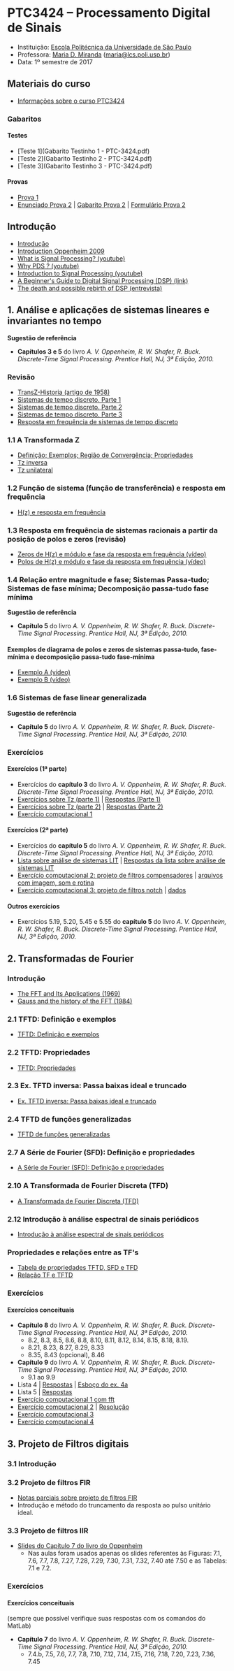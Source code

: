 # PTC3424 – Processamento Digital de Sinais

* Instituição: [Escola Politécnica da Universidade de São Paulo](http://www.poli.usp.br/)
* Professora: [Maria D. Miranda](http://buscatextual.cnpq.br/buscatextual/visualizacv.do?metodo=apresentar&id=K4787453A9) ([maria@lcs.poli.usp.br](maria@lcs.poli.usp.br))
* Data: 1º semestre de 2017

## Materiais do curso
* [Informações sobre o curso PTC3424](PTC3424_2017A.pdf)

### Gabaritos
#### Testes
* [Teste 1](Gabarito Testinho 1 - PTC-3424.pdf)
* [Teste 2](Gabarito Testinho 2 - PTC-3424.pdf)
* [Teste 3](Gabarito Testinho 3 - PTC-3424.pdf)

#### Provas
* [Prova 1](Gabarito_P1_PTC3424_2017.pdf)
* [Enunciado Prova 2](P2_2017.pdf) | [Gabarito Prova 2](p2g.pdf) | [Formulário Prova 2](FormularioP2_2017.pdf)

## Introdução
* [Introdução](Primeira_aula_motivacao_2016_2.pdf)
* [Introduction Oppenheim 2009](Introduction_Oppenheim_2009.pdf)
* [What is Signal Processing? (youtube)](https://www.youtube.com/watch?v=EErkgr1MWw0)
* [Why PDS ? (youtube)](https://www.youtube.com/watch?v=YC2rebzHVzo)
* [Introduction to Signal Processing (youtube)](https://www.youtube.com/watch?v=YmSvQe2FDKs)
* [A Beginner's Guide to Digital Signal Processing (DSP) (link)](http://www.analog.com/en/design-center/landing-pages/001/beginners-guide-to-dsp.html)
* [The death and possible rebirth of DSP (entrevista)](http://www.comsoc.org/ctn/death-and-possible-rebirth-dsp)

## 1. Análise e aplicações de sistemas lineares e invariantes no tempo

__Sugestão de referência__

* **Capítulos 3 e 5** do livro *A. V. Oppenheim, R. W. Shafer, R. Buck. Discrete-Time Signal Processing. Prentice Hall, NJ, 3ª Edição, 2010.*

### Revisão
* [TransZ-Historia (artigo de 1958)](TransZ-Historia.pdf)
* [Sistemas de tempo discreto. Parte 1](SistemasTD_Parte1_edit.pdf)
* [Sistemas de tempo discreto. Parte 2](SistemasTD_Parte2_edit.pdf)
* [Sistemas de tempo discreto. Parte 3](SistemasTD_Parte3_edit.pdf)
* [Resposta em frequência de sistemas de tempo discreto](RF_2015.pdf)

### 1.1 A Transformada Z

* [Definição; Exemplos; Região de Convergência; Propriedades](TZ_notas_2017.pdf)
* [Tz inversa](TZinv_2017.pdf)
* [Tz unilateral](TZuniilateral_10_2014.pdf)

### 1.2 Função de sistema (função de transferência) e resposta em frequência 

* [H(z) e resposta em frequência](TZ_HZ_2017.pdf)

### 1.3 Resposta em frequência de sistemas racionais a partir da posição de polos e zeros (revisão)

* [Zeros de H(z) e módulo e fase da resposta em frequência (vídeo)](Videos_FIR.rar)
* [Polos de H(z) e módulo e fase da resposta em frequência (vídeo)](Videos_IIR.rar)

### 1.4 Relação entre magnitude e fase; Sistemas Passa-tudo; Sistemas de fase mínima; Decomposição passa-tudo fase mínima

__Sugestão de referência__

* **Capítulo 5** do livro *A. V. Oppenheim, R. W. Shafer, R. Buck. Discrete-Time Signal Processing. Prentice Hall, NJ, 3ª Edição, 2010.*

#### Exemplos de diagrama de polos e zeros de sistemas passa-tudo, fase-mínima e decomposição passa-tudo fase-mínima

* [Exemplo A (vídeo)](h_A.rar)
* [Exemplo B (vídeo)](h_B.rar)

### 1.6 Sistemas de fase linear generalizada

__Sugestão de referência__

* **Capítulo 5** do livro *A. V. Oppenheim, R. W. Shafer, R. Buck. Discrete-Time Signal Processing. Prentice Hall, NJ, 3ª Edição, 2010.*

### Exercícios

#### Exercícios (1ª parte)
* Exercícios do **capítulo 3** do livro *A. V. Oppenheim, R. W. Shafer, R. Buck. Discrete-Time Signal Processing. Prentice Hall, NJ, 3ª Edição, 2010.*
* [Exercícios sobre Tz (parte 1)](Lista5_2014.pdf) | [Respostas (Parte 1)](Lista5_2014_resp.pdf)
* [Exercícios sobre Tz (parte 2)](Lista5_compl_2014.pdf) | [Respostas (Parte 2)](Lista5compl_2014_resp.pdf)
* [Exercício computacional 1](Lab_Tz_2014.pdf)

#### Exercícios (2ª parte)
* Exercícios do **capítulo 5** do livro *A. V. Oppenheim, R. W. Shafer, R. Buck. Discrete-Time Signal Processing. Prentice Hall, NJ, 3ª Edição, 2010.*
* [Lista sobre análise de sistemas LIT](Lista6_2014.pdf) | [Respostas da lista sobre análise de sistemas LIT](Lista6_2014_resp.pdf)
* [Exercício computacional 2: projeto de filtros compensadores](AulaLab03_2017.pdf) | [arquivos com imagem, som e rotina](arquivos_com_imagem_som_e_rotina.rar)
* [Exercício computacional 3: projeto de filtros notch](LAB_02_10_2014.pdf) | [dados](dados05102012.mat)

#### Outros exercícios
* Exercícios 5.19, 5.20, 5.45 e 5.55 do **capítulo 5** do livro *A. V. Oppenheim, R. W. Shafer, R. Buck. Discrete-Time Signal Processing. Prentice Hall, NJ, 3ª Edição, 2010.*

## 2. Transformadas de Fourier

### Introdução
* [The FFT and Its Applications (1969)](FFTandApp.pdf)
* [Gauss and the history of the FFT (1984)](Gauss_FFT.pdf)

### 2.1 TFTD: Definição e exemplos
* [TFTD: Definição e exemplos](TFs1.pdf)

### 2.2 TFTD: Propriedades
* [TFTD: Propriedades](TFTD_prop.pdf)

### 2.3 Ex. TFTD inversa: Passa baixas ideal e truncado
* [Ex. TFTD inversa: Passa baixas ideal e truncado](3_TFTDi_PassaBx.pdf)

### 2.4 TFTD de funções generalizadas
* [TFTD de funções generalizadas](TFTDgener_2017.pdf)

### 2.7 A Série de Fourier (SFD): Definição e propriedades
* [A Série de Fourier (SFD): Definição e propriedades](SFD_2017.pdf)

### 2.10 A Transformada de Fourier Discreta (TFD)
* [A Transformada de Fourier Discreta (TFD)](TFD_PDS_2017.pdf)

### 2.12 Introdução à análise espectral de sinais periódicos
* [Introdução à análise espectral de sinais periódicos](AnaliseEspectral.pdf)

### Propriedades e relações entre as TF's
* [Tabela de propriedades TFTD, SFD e TFD](TabelasPropriedades2017.pdf)
* [Relação TF e TFTD](TFTD_TD_2014.pdf)

### Exercícios

#### Exercícios conceituais
* **Capítulo 8** do livro *A. V. Oppenheim, R. W. Shafer, R. Buck. Discrete-Time Signal Processing. Prentice Hall, NJ, 3ª Edição, 2010.*
	* 8.2, 8.3, 8.5, 8.6,  8.8, 8.10, 8.11, 8.12, 8.14, 8.15, 8.18, 8.19.
	* 8.21, 8.23, 8.27, 8.29, 8.33
	* 8.35, 8.43 (opcional), 8.46
* **Capítulo 9** do livro *A. V. Oppenheim, R. W. Shafer, R. Buck. Discrete-Time Signal Processing. Prentice Hall, NJ, 3ª Edição, 2010.*
	* 9.1 ao 9.9
* Lista 4 | [Respostas](Lista4_2014_resp.pdf) | [Esboço do ex. 4a](ex_oppenheim.png)
* Lista 5 | [Respostas](Lista7_2014_resp.pdf)
* [Exercício computacional 1 com fft](Lab1_TFD_2014.pdf)
* [Exercício computacional 2](Lab_AE_2014.pdf) | [Resolução](Lab_AE_2014_R.pdf)
* [Exercício computacional 3](../EC3)
* [Exercício computacional 4](../EC4)

## 3. Projeto de Filtros digitais

### 3.1 Introdução

### 3.2 Projeto de filtros FIR
* [Notas parciais sobre projeto de filtros FIR](NotasPF_MDM_2017.pdf)
* Introdução e método do truncamento da resposta ao pulso unitário ideal.

### 3.3 Projeto de filtros IIR
* [Slides do Capítulo 7 do livro do Oppenheim](slidesCap7_Oppenheim.pdf)
	* Nas aulas foram usados apenas os slides referentes às Figuras: 7.1, 7.6, 7.7, 7.8, 7.27, 7.28, 7.29, 7.30, 7.31, 7.32, 7.40 até 7.50 e as Tabelas: 7.1 e 7.2.

### Exercícios

#### Exercícios conceituais
(sempre que possível verifique suas respostas com os comandos do MatLab)

* **Capítulo 7** do livro *A. V. Oppenheim, R. W. Shafer, R. Buck. Discrete-Time Signal Processing. Prentice Hall, NJ, 3ª Edição, 2010.*
	* 7.4.b, 7.5, 7.6, 7.7, 7.8, 7.10, 7.12, 7.14, 7.15, 7.16, 7.18, 7.20, 7.23,  7.36, 7.45
